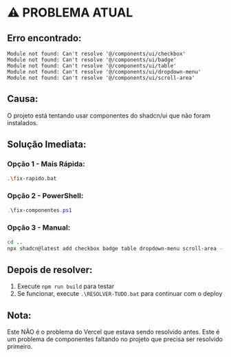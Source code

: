 # ⚠️ PROBLEMA ATUAL

## Erro encontrado:
```
Module not found: Can't resolve '@/components/ui/checkbox'
Module not found: Can't resolve '@/components/ui/badge'
Module not found: Can't resolve '@/components/ui/table'
Module not found: Can't resolve '@/components/ui/dropdown-menu'
Module not found: Can't resolve '@/components/ui/scroll-area'
```

## Causa:
O projeto está tentando usar componentes do shadcn/ui que não foram instalados.

## Solução Imediata:

### Opção 1 - Mais Rápida:
```bash
.\fix-rapido.bat
```

### Opção 2 - PowerShell:
```powershell
.\fix-componentes.ps1
```

### Opção 3 - Manual:
```bash
cd ..
npx shadcn@latest add checkbox badge table dropdown-menu scroll-area --yes
```

## Depois de resolver:
1. Execute `npm run build` para testar
2. Se funcionar, execute `.\RESOLVER-TUDO.bat` para continuar com o deploy

## Nota:
Este NÃO é o problema do Vercel que estava sendo resolvido antes. Este é um problema de componentes faltando no projeto que precisa ser resolvido primeiro.
